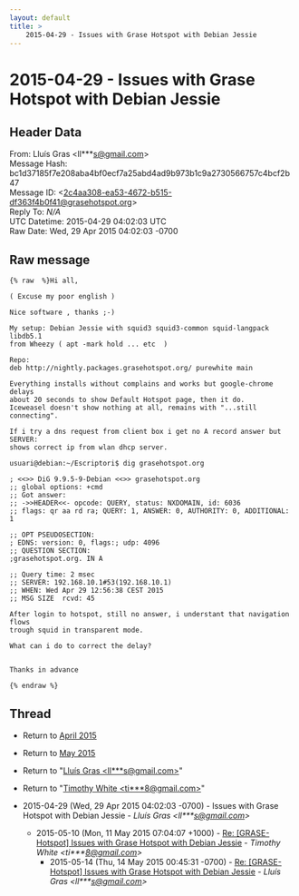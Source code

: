 ```yaml
---
layout: default
title: >
    2015-04-29 - Issues with Grase Hotspot with Debian Jessie
---
```


# 2015-04-29 - Issues with Grase Hotspot with Debian Jessie

## Header Data

From: Lluís Gras \<ll***s@gmail.com\><br>
Message Hash: bc1d37185f7e208aba4bf0ecf7a25abd4ad9b973b1c9a2730566757c4bcf2b47<br>
Message ID: \<2c4aa308-ea53-4672-b515-df363f4b0f41@grasehotspot.org\><br>
Reply To: _N/A_<br>
UTC Datetime: 2015-04-29 04:02:03 UTC<br>
Raw Date: Wed, 29 Apr 2015 04:02:03 -0700<br>

## Raw message

```
{% raw  %}Hi all,

( Excuse my poor english )

Nice software , thanks ;-)

My setup: Debian Jessie with squid3 squid3-common squid-langpack libdb5.1 
from Wheezy ( apt -mark hold ... etc  )

Repo:
deb http://nightly.packages.grasehotspot.org/ purewhite main

Everything installs without complains and works but google-chrome delays 
about 20 seconds to show Default Hotspot page, then it do.
Iceweasel doesn't show nothing at all, remains with "...still connecting".

If i try a dns request from client box i get no A record answer but SERVER: 
shows correct ip from wlan dhcp server.

usuari@debian:~/Escriptori$ dig grasehotspot.org

; <<>> DiG 9.9.5-9-Debian <<>> grasehotspot.org
;; global options: +cmd
;; Got answer:
;; ->>HEADER<<- opcode: QUERY, status: NXDOMAIN, id: 6036
;; flags: qr aa rd ra; QUERY: 1, ANSWER: 0, AUTHORITY: 0, ADDITIONAL: 1

;; OPT PSEUDOSECTION:
; EDNS: version: 0, flags:; udp: 4096
;; QUESTION SECTION:
;grasehotspot.org. IN A

;; Query time: 2 msec
;; SERVER: 192.168.10.1#53(192.168.10.1)
;; WHEN: Wed Apr 29 12:56:38 CEST 2015
;; MSG SIZE  rcvd: 45

After login to hotspot, still no answer, i understant that navigation flows 
trough squid in transparent mode.

What can i do to correct the delay?


Thanks in advance

{% endraw %}
```

## Thread

+ Return to [April 2015](/archive/2015/04)
+ Return to [May 2015](/archive/2015/05)

+ Return to "[Lluís Gras <ll***s<span>@</span>gmail.com>](/authors/ll___s_at_gmail_com)"
+ Return to "[Timothy White <ti***8<span>@</span>gmail.com>](/authors/ti___8_at_gmail_com)"

+ 2015-04-29 (Wed, 29 Apr 2015 04:02:03 -0700) - Issues with Grase Hotspot with Debian Jessie - _Lluís Gras \<ll***s@gmail.com\>_
  + 2015-05-10 (Mon, 11 May 2015 07:04:07 +1000) - [Re: [GRASE-Hotspot] Issues with Grase Hotspot with Debian Jessie](/archive/2015/05/c360af4d94bd25f8bc5178a36fb300e2336cbc92c400f631e0e3e648f7286ef6) - _Timothy White \<ti***8@gmail.com\>_
    + 2015-05-14 (Thu, 14 May 2015 00:45:31 -0700) - [Re: [GRASE-Hotspot] Issues with Grase Hotspot with Debian Jessie](/archive/2015/05/17c0a8bd22d6b15c102e6535aec78095603b836dacca84ee29401cc9449785ae) - _Lluís Gras \<ll***s@gmail.com\>_

